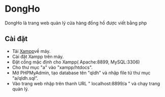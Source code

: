 # DongHo
DongHo là trang web quản lý cửa hàng đồng hồ được viết bằng php

## Cài đặt
- Tải [Xampp](https://www.apachefriends.org/download.html)về máy.
- Cài đặt Xampp trên máy.
- Đặt cổng mặc định cho Xampp( Apache:8899, MySQL:3306)
- Cho thư mục "a" vào "xampp/htdocs".
- Mở PHPMyAdmin, tạo database tên "qldh" và nhập file từ thư mục "a/qldh.sql".
- Vào trang web nhập trên thanh URL " localhost:8899/a " và chạy trang quản lý.
